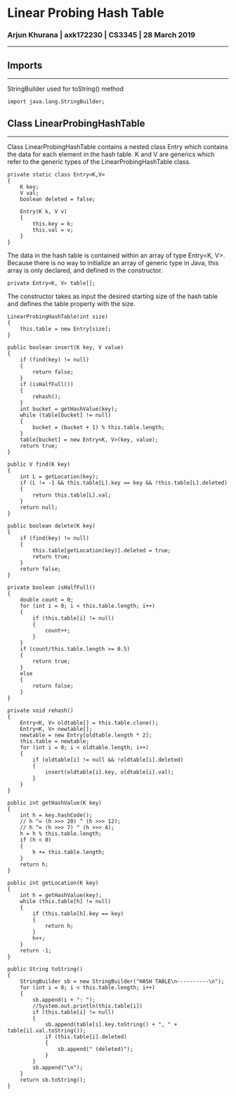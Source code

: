 # Linear Probing Hash Table
### Arjun Khurana | axk172230 | CS3345 | 28 March 2019
---
## Imports
---
StringBuilder used for toString() method

```
import java.lang.StringBuilder;
```
## Class LinearProbingHashTable
---
Class LinearProbingHashTable contains a nested class Entry
which contains the data for each element in the hash table.
K and V are generics which refer to the generic types of the LinearProbingHashTable class.
```
private static class Entry<K,V>
{
    K key;
    V val;
    boolean deleted = false;

    Entry(K k, V v)
    {
        this.key = k;
        this.val = v;
    }
}
```
The data in the hash table is contained within an array of type Entry<K, V>. Because there is no way to initialize an array of generic type in Java, this array is only declared, and defined in the constructor.
``` 
private Entry<K, V> table[];
```
The constructor takes as input the desired starting size of the hash table and defines the table property with the size.
```
LinearProbingHashTable(int size)
{
    this.table = new Entry[size];
}
```

```
public boolean insert(K key, V value)
{
    if (find(key) != null)
    {
        return false;
    }
    if (isHalfFull())
    {
        rehash();
    }
    int bucket = getHashValue(key);
    while (table[bucket] != null)
    {
        bucket = (bucket + 1) % this.table.length;
    }
    table[bucket] = new Entry<K, V>(key, value);
    return true;
}
```
```
public V find(K key)
{
    int L = getLocation(key);
    if (L != -1 && this.table[L].key == key && !this.table[L].deleted)
    {
        return this.table[L].val;
    }
    return null;
}
```
```
public boolean delete(K key)
{
    if (find(key) != null)
    {
        this.table[getLocation(key)].deleted = true;
        return true;
    }
    return false;
}
```
```
private boolean isHalfFull()
{
    double count = 0;
    for (int i = 0; i < this.table.length; i++)
    {
        if (this.table[i] != null)
        {
            count++;
        }
    }
    if (count/this.table.length >= 0.5)
    {
        return true;
    }
    else
    {
        return false;
    }
}
```
```
private void rehash()
{
    Entry<K, V> oldtable[] = this.table.clone();
    Entry<K, V> newtable[];
    newtable = new Entry[oldtable.length * 2];
    this.table = newtable;
    for (int i = 0; i < oldtable.length; i++)
    {
        if (oldtable[i] != null && !oldtable[i].deleted)
        {
            insert(oldtable[i].key, oldtable[i].val);
        }
    }
}
```
```
public int getHashValue(K key)
{
    int h = key.hashCode();
    // h ^= (h >>> 20) ^ (h >>> 12);
    // h ^= (h >>> 7) ^ (h >>> 4);
    h = h % this.table.length;
    if (h < 0)
    {
        h += this.table.length;
    }
    return h;
}
```
```
public int getLocation(K key)
{
    int h = getHashValue(key);
    while (this.table[h] != null)
    {
        if (this.table[h].key == key)
        {
            return h;
        }
        h++;
    }
    return -1;
}
```
```
public String toString()
{
    StringBuilder sb = new StringBuilder("HASH TABLE\n----------\n");
    for (int i = 0; i < this.table.length; i++)
    {
        sb.append(i + ": ");
        //System.out.println(this.table[i])
        if (this.table[i] != null)
        {
            sb.append(table[i].key.toString() + ", " + table[i].val.toString());
            if (this.table[i].deleted)
            {
                sb.append(" (deleted)");
            }
        }
        sb.append("\n");
    }
    return sb.toString();
}
```